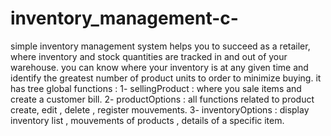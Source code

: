 # inventory_management-c-

simple inventory management system helps you to succeed as a retailer, where inventory and stock quantities are tracked in and out of your warehouse.
you can know where your inventory is at any given time and identify the greatest number of product units to order to minimize buying. 
it has tree global functions :
                        1- sellingProduct : where you sale items and create a customer bill.
                        2- productOptions : all functions related to product create, edit , delete , register mouvements.
                        3- inventoryOptions : display inventory list , mouvements of products , details of a specific item.
